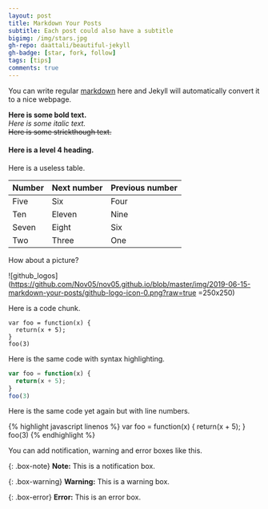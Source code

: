 ```yaml
---
layout: post
title: Markdown Your Posts
subtitle: Each post could also have a subtitle
bigimg: /img/stars.jpg
gh-repo: daattali/beautiful-jekyll
gh-badge: [star, fork, follow]
tags: [tips]
comments: true
---
```


You can write regular [markdown](https://github.com/adam-p/markdown-here/wiki/Markdown-Cheatsheet "Markdown Cheatsheet") here and Jekyll will automatically convert it to a nice webpage.

**Here is some bold text.**  
*Here is some italic text.*  
~~Here is some strickthough text.~~

#### Here is a level 4 heading.  

Here is a useless table.  

| Number | Next number | Previous number |
| :------ |:--- | :--- |
| Five | Six | Four |
| Ten | Eleven | Nine |
| Seven | Eight | Six |
| Two | Three | One |

How about a picture?  

![github_logos](https://github.com/Nov05/nov05.github.io/blob/master/img/2019-06-15-markdown-your-posts/github-logo-icon-0.png?raw=true =250x250)

Here is a code chunk.  
~~~
var foo = function(x) {
  return(x + 5);
}
foo(3)
~~~

Here is the same code with syntax highlighting.  
```javascript
var foo = function(x) {
  return(x + 5);
}
foo(3)
```

Here is the same code yet again but with line numbers.  

{% highlight javascript linenos %}
var foo = function(x) {
  return(x + 5);
}
foo(3)
{% endhighlight %}

You can add notification, warning and error boxes like this.  

{: .box-note}
**Note:** This is a notification box.  

{: .box-warning}
**Warning:** This is a warning box.  

{: .box-error}
**Error:** This is an error box.   













